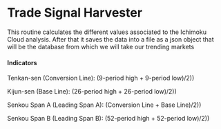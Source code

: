 # Trade Signal Harvester
This routine calculates the different values associated to the Ichimoku Cloud analysis.
After that it saves the data into a file as a json object that will be the database from which we will take our trending markets

#### Indicators
Tenkan-sen (Conversion Line): (9-period high + 9-period low)/2))

Kijun-sen (Base Line): (26-period high + 26-period low)/2))

Senkou Span A (Leading Span A): (Conversion Line + Base Line)/2))

Senkou Span B (Leading Span B): (52-period high + 52-period low)/2))

